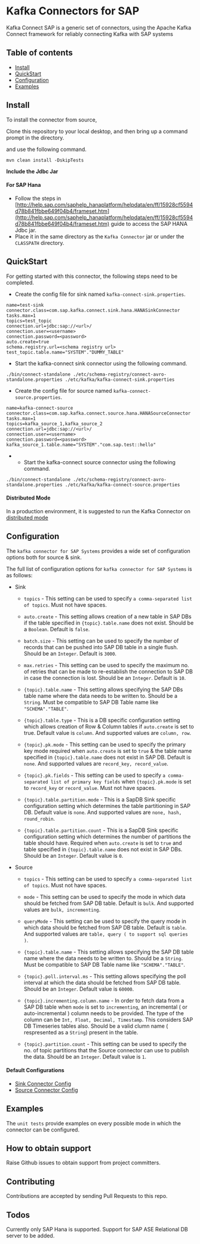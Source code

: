 # Kafka Connectors for SAP

Kafka Connect SAP is a generic set of connectors, using the Apache Kafka Connect framework for reliably connecting Kafka with SAP systems

Table of contents
-------------

* [Install](#install)
* [QuickStart](#quickstart)
* [Configuration](#configuration)
* [Examples](#examples)


## Install

To install the connector from source, 

Clone this repository to your local desktop, and then bring up a command prompt in the directory.

and use the following command.

```
mvn clean install -DskipTests
```

**Include the Jdbc Jar**

#### For SAP Hana

- Follow the steps in [http://help.sap.com/saphelp_hanaplatform/helpdata/en/ff/15928cf5594d78b841fbbe649f04b4/frameset.htm](http://help.sap.com/saphelp_hanaplatform/helpdata/en/ff/15928cf5594d78b841fbbe649f04b4/frameset.htm) guide to access the SAP HANA Jdbc jar.
- Place it in the same directory as the `Kafka Connector` jar or under the `CLASSPATH` directory.

## QuickStart

For getting started with this connector, the following steps need to be completed.

- Create the config file for sink named `kafka-connect-sink.properties`.

```
name=test-sink
connector.class=com.sap.kafka.connect.sink.hana.HANASinkConnector
tasks.max=1
topics=test_topic
connection.url=jdbc:sap://<url>/
connection.user=<username>
connection.password=<password>
auto.create=true
schema.registry.url=<schema registry url>
test_topic.table.name="SYSTEM"."DUMMY_TABLE"
```

- Start the kafka-connect sink connector using the following command.

```
./bin/connect-standalone ./etc/schema-registry/connect-avro-standalone.properties ./etc/kafka/kafka-connect-sink.properties
```

- Create the config file for source named `kafka-connect-source.properties`.

```
name=kafka-connect-source
connector.class=com.sap.kafka.connect.source.hana.HANASourceConnector
tasks.max=1
topics=kafka_source_1,kafka_source_2
connection.url=jdbc:sap://<url>/
connection.user=<username>
connection.password=<password>
kafka_source_1.table.name="SYSTEM"."com.sap.test::hello"
```

- - Start the kafka-connect source connector using the following command.

```
./bin/connect-standalone ./etc/schema-registry/connect-avro-standalone.properties ./etc/kafka/kafka-connect-source.properties
```

#### Distributed Mode

In a production environment, it is suggested to run the Kafka Connector on [distributed mode](http://docs.confluent.io/3.0.0/connect/userguide.html#distributed-mode)


## Configuration

The `kafka connector for SAP Systems` provides a wide set of configuration options both for source & sink.

The full list of configuration options for `kafka connector for SAP Systems` is as follows:

* Sink

  * `topics` - This setting can be used to specify `a comma-separated list of topics`. Must not have spaces.

  * `auto.create` - This setting allows creation of a new table in SAP DBs if the table specified in `{topic}.table.name` does not exist. Should be a `Boolean`. Default is `false`.

  * `batch.size` - This setting can be used to specify the number of records that can be pushed into SAP DB table in a single flush. Should be an `Integer`. Default is `3000`.

  * `max.retries` - This setting can be used to specify the maximum no. of retries that can be made to re-establish the connection to SAP DB in case the connection is lost. Should be an `Integer`. Default is `10`.

  * `{topic}.table.name` - This setting allows specifying the SAP DBs table name where the data needs to be written to. Should be a `String`. Must be compatible to SAP DB Table name like `"SCHEMA"."TABLE"`.

  * `{topic}.table.type` - This is a DB specific configuration setting which allows creation of Row & Column tables if `auto.create` is set to true. Default value is `column`. And supported values are `column, row`.

  * `{topic}.pk.mode` - This setting can be used to specify the primary key mode required when `auto.create` is set to `true` & the table name specified in `{topic}.table.name` does not exist in SAP DB. Default is `none`. And supported values are `record_key, record_value`.

  * `{topic}.pk.fields` - This setting can be used to specify `a comma-separated list of primary key fields` when `{topic}.pk.mode` is set to `record_key` or `record_value`. Must not have spaces.

  * `{topic}.table.partition.mode` - This is a SapDB Sink specific configuration setting which determines the table partitioning in SAP DB. Default value is `none`. And supported values are `none, hash, round_robin`.

  * `{topic}.table.partition.count` - This is a SapDB Sink specific configuration setting which determines the number of partitions the table should have. Required when `auto.create` is set to `true` and table specified in `{topic}.table.name` does not exist in SAP DBs. Should be an `Integer`. Default value is `0`.

- Source

  * `topics` - This setting can be used to specify `a comma-separated list of topics`. Must not have spaces.

  * `mode` - This setting can be used to specify the mode in which data should be fetched from SAP DB table. Default is `bulk`. And supported values are `bulk, incrementing`.

  * `queryMode` - This setting can be used to specify the query mode in which data should be fetched from SAP DB table. Default is `table`. And supported values are `table, query ( to support sql queries )`.

  * `{topic}.table.name` - This setting allows specifying the SAP DB table name where the data needs to be written to. Should be a `String`. Must be compatible to SAP DB Table name like `"SCHEMA"."TABLE"`.

  * `{topic}.poll.interval.ms` - This setting allows specifying the poll interval at which the data should be fetched from SAP DB table. Should be an `Integer`. Default value is `60000`.

  * `{topic}.incrementing.column.name` - In order to fetch data from a SAP DB table when `mode` is set to `incrementing`, an incremental ( or auto-incremental ) column needs to be provided. The type 
of the column can be `Int, Float, Decimal, Timestamp`. This considers SAP DB Timeseries tables also. Should be a valid clumn name ( respresented as a `String`) present in the table.
 
  * `{topic}.partition.count` - This setting can be used to specify the no. of topic partitions that the Source connector can use to publish the data. Should be an `Integer`. Default value is `1`.


#### Default Configurations

- [Sink Connector Config](config/kafka-connect-hana-sink.properties)
- [Source Connector Config](config/kafka-connect-hana-source.properties)

## Examples

The `unit tests` provide examples on every possible mode in which the connector can be configured.

## How to obtain support

Raise Github issues to obtain support from project committers.

## Contributing

Contributions are accepted by sending Pull Requests to this repo.

## Todos

Currently only SAP Hana is supported.
Support for SAP ASE Relational DB server to be added.

